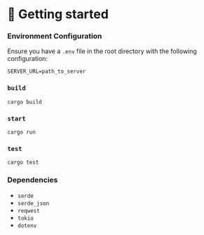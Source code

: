 # 🚀 Getting started

### Environment Configuration

Ensure you have a `.env` file in the root directory with the following configuration:

```
SERVER_URL=path_to_server
```

### `build`


```
cargo build
```

### `start`

```
cargo run
```

### `test`


```
cargo test
```

### Dependencies

- `serde`
- `serde_json`
- `reqwest`
- `tokio`
- `dotenv`